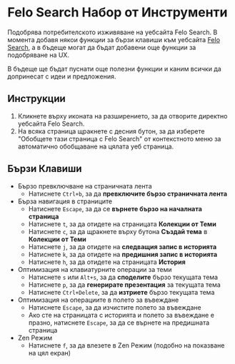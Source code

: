 # Felo Search Набор от Инструменти

Подобрява потребителското изживяване на уебсайта Felo Search. В момента добавя някои функции за бързи клавиши към уебсайта [Felo Search](https://felo.ai), а в бъдеще могат да бъдат добавени още функции за подобряване на UX.

В бъдеще ще бъдат пуснати още полезни функции и каним всички да допринесат с идеи и предложения.

## Инструкции

1. Кликнете върху иконата на разширението, за да отворите директно уебсайта Felo Search.
2. На всяка страница щракнете с десния бутон, за да изберете "Обобщете тази страница с Felo Search" от контекстното меню за автоматично обобщаване на цялата уеб страница.

## Бързи Клавиши

- Бързо превключване на страничната лента
  - Натиснете `Ctrl+b`, за да **превключите бързо страничната лента**
- Бърза навигация в страниците
  - Натиснете `Escape`, за да се **върнете бързо на началната страница**
  - Натиснете `t`, за да отидете на страницата **Колекции от Теми**
  - Натиснете `c`, за да щракнете върху бутона **Създай тема** в **Колекции от Теми**
  - Натиснете `j`, за да отидете на **следващия запис в историята**
  - Натиснете `k`, за да отидете на **предишния запис в историята**
  - Натиснете `h`, за да отидете на страницата **История**
- Оптимизация на клавиатурните операции за теми
  - Натиснете `s` или `Alt+s`, за да **споделите** бързо текущата тема
  - Натиснете `p`, за да **генерирате презентация** за текущата тема
  - Натиснете `Ctrl+Delete`, за да **изтриете** бързо текущата тема
- Оптимизация на операциите в полето за въвеждане
  - Натиснете `Escape`, за да изчистите полето за въвеждане
  - Ако сте на страницата с историята и полето за въвеждане е празно, натиснете `Escape`, за да се върнете на предишната страница
- Zen Режим
  - Натиснете `f`, за да влезете в Zen Режим (подобно на показване на цял екран)
